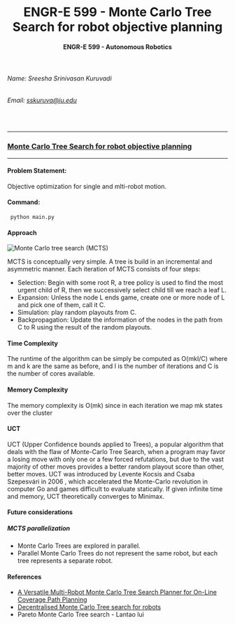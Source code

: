 # <div align="center"> ENGR-E 599 - Monte Carlo Tree Search for robot objective planning
####  <div align="center"> ENGR-E 599 - Autonomous Robotics

<br>

###### Name: Sreesha Srinivasan Kuruvadi
###### Email: *sskuruva@iu.edu*
<br>

***
### [Monte Carlo Tree Search for robot objective planning](https://github.iu.edu/sskuruva/as_engr-599_final_project)
***

#### Problem Statement:
Objective optimization for single and mlti-robot motion.

#### Command:
<code> python main.py  </code>

#### Approach
![Monte Carlo tree search (MCTS)](https://github.iu.edu/sskuruva/as_engr-599_final_project/blob/master/media/mcts.png)


MCTS is conceptually very simple. A tree is build in an incremental and asymmetric
manner. Each iteration of MCTS consists of four steps:
- Selection: Begin with some root R, a tree policy is used to find the most urgent child of
R, then we successively select child till we reach a leaf L.
- Expansion: Unless the node L ends game, create one or more node of L and pick one of
them, call it C.
- Simulation: play random playouts from C.
- Backpropagation: Update the information of the nodes in the path from C to R using the
result of the random playouts.

#### Time Complexity
The runtime of the algorithm can be simply be computed as O(mkI/C) where m and k are the same as before, and I is the number of iterations and C is the number of cores available.
#### Memory Complexity
The memory complexity is O(mk) since in each iteration we map mk states over the cluster

#### UCT
UCT (Upper Confidence bounds applied to Trees), a popular algorithm that deals with the flaw of Monte-Carlo Tree Search, when a program may favor a losing move with only one or a few forced refutations, but due to the vast majority of other moves provides a better random playout score than other, better moves. UCT was introduced by Levente Kocsis and Csaba Szepesvári in 2006 , which accelerated the Monte-Carlo revolution in computer Go and games difficult to evaluate statically. If given infinite time and memory, UCT theoretically converges to Minimax.

#### Future considerations
##### MCTS parallelization
- Monte Carlo Trees are explored in parallel. 
- Parallel Monte Carlo Trees do not represent the same robot, but each tree represents a separate robot.

#### References
- [A Versatile Multi-Robot Monte Carlo Tree Search Planner
for On-Line Coverage Path Planning](https://arxiv.org/pdf/2002.04517.pdf)
- [Decentralised Monte Carlo Tree search for robots](https://opus.lib.uts.edu.au/bitstream/10453/97186/1/WAFR_2016_paper_50.pdf)
- Pareto Monte Carlo Tree search - Lantao lui

